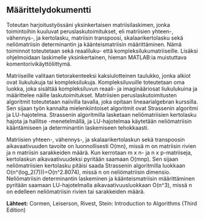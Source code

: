 ## Määrittelydokumentti

Toteutan harjoitustyössäni yksinkertaisen matriisilaskimen, jonka toimintoihin kuuluvat peruslaskutoimitukset, eli matriisien yhteen-, vähennys-, ja kertolasku, matriisin transpoosi, skalaarikertolasku sekä neliömatriisin determinantin ja käänteismatriisin määrittäminen. Nämä toiminnot toteutetaan sekä reaaliluku- että kompleksilukumatriiseille. Lisäksi ohjelmoidaan laskimelle yksinkertainen, hieman MATLAB:ia muistuttava komentorivikäyttöliittymä.

Matriiseille valitaan tietorakenteeksi kaksiulotteinen taulukko, jonka alkiot ovat liukulukuja tai kompleksilukuja. Kompleksiluvuille toteutetaan oma luokka, joka sisältää kompleksiluvun reaali- ja imaginääriosat liukulukuina ja määrittelee näille laskutoimitukset. Matriisien peruslaskutoimitusten algoritmit toteutetaan naiivilla tavalla, joka opitaan lineaarialgebran kurssilla. Sen sijaan työn kannalta mielenkiintoiset algoritmit ovat Strassenin algoritmi ja LU-hajotelma. Strassenin algoritmilla lasketaan neliömatriisien kertolasku hajota ja hallitse -menetelmällä, ja LU-hajotelmaa käytetään neliömatriisin kääntämiseen ja determinantin laskemiseen tehokkaasti.

Matriisien yhteen-, vähennys-, ja skalaarikertolaskun sekä transpoosin aikavaativuuden tavoite on luonnollisesti O(mn), missä m on matriisin rivien ja n matriisin sarakkeiden määrä. Kun kerrotaan m x n- ja n x p-matriiseja, kertolaskun aikavaativuudeksi pyritään saamaan O(mnp). Sen sijaan neliömatriisien kertolasku pitäisi saada Strassenin algoritmilla luokkaan O(n^(log_2(7)))=O(n^2.8074), missä n on neliömatriisin dimensio. Neliömatriisin determinantin laskeminen ja käänteismatriisin määrittäminen pyritään saamaan LU-hajotelmalla aikavaativuusluokkaan O(n^3), missä n on edelleen neliömatriisin rivien tai sarakkeiden määrä.

**Lähteet:** Cormen, Leiserson, Rivest, Stein: Introduction to Algorithms (Third Edition)
